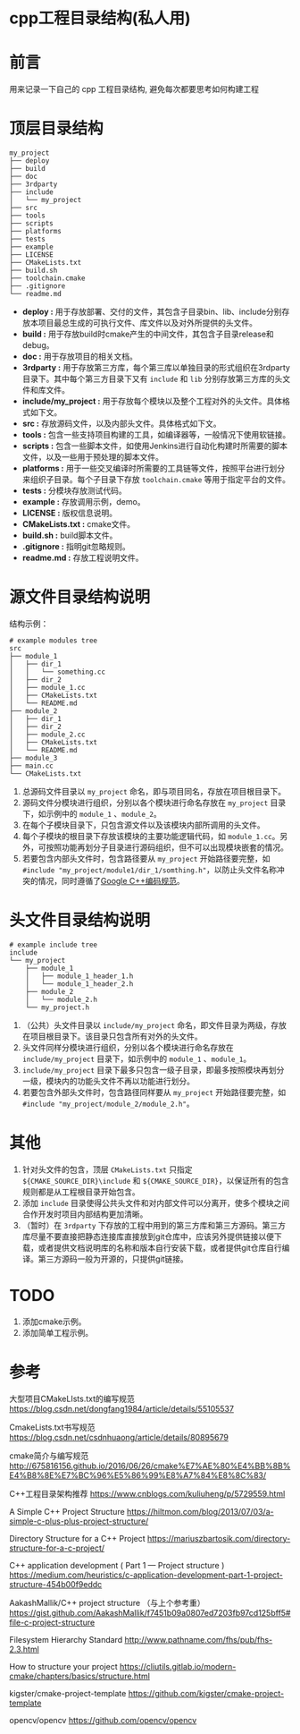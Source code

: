 # cpp工程目录结构(私人用)

# 前言

用来记录一下自己的 cpp 工程目录结构, 避免每次都要思考如何构建工程

# 顶层目录结构

```shell
my_project
├── deploy
├── build
├── doc
├── 3rdparty
├── include
│   └── my_project
├── src
├── tools
├── scripts
├── platforms
├── tests
├── example
├── LICENSE
├── CMakeLists.txt
├── build.sh
├── toolchain.cmake
├── .gitignore
└── readme.md
```

- **deploy :** 用于存放部署、交付的文件，其包含子目录bin、lib、include分别存放本项目最总生成的可执行文件、库文件以及对外所提供的头文件。
- **build :** 用于存放build时cmake产生的中间文件，其包含子目录release和debug。
- **doc :** 用于存放项目的相关文档。
- **3rdparty :** 用于存放第三方库，每个第三库以单独目录的形式组织在3rdparty目录下。其中每个第三方目录下又有 `include` 和 `lib` 分别存放第三方库的头文件和库文件。
- **include/my_project :** 用于存放每个模块以及整个工程对外的头文件。具体格式如下文。
- **src :** 存放源码文件，以及内部头文件。具体格式如下文。
- **tools :** 包含一些支持项目构建的工具，如编译器等，一般情况下使用软链接。
- **scripts :** 包含一些脚本文件，如使用Jenkins进行自动化构建时所需要的脚本文件，以及一些用于预处理的脚本文件。
- **platforms :** 用于一些交叉编译时所需要的工具链等文件，按照平台进行划分来组织子目录。每个子目录下存放 `toolchain.cmake` 等用于指定平台的文件。
- **tests :** 分模块存放测试代码。
- **example :** 存放调用示例，demo。
- **LICENSE :** 版权信息说明。
- **CMakeLists.txt :** cmake文件。
- **build.sh :** build脚本文件。
- **.gitignore :** 指明git忽略规则。
- **readme.md :** 存放工程说明文件。

# 源文件目录结构说明

结构示例：

```shell
# example modules tree
src
├── module_1
│   ├── dir_1
│   │   └── something.cc
│   ├── dir_2
│   ├── module_1.cc
│   ├── CMakeLists.txt
│   └── README.md
├── module_2
│   ├── dir_1
│   ├── dir_2
│   ├── module_2.cc
│   ├── CMakeLists.txt
│   └── README.md
├── module_3
├── main.cc
└── CMakeLists.txt
```

1. 总源码文件目录以 `my_project` 命名，即与项目同名，存放在项目根目录下。
2. 源码文件分模块进行组织，分别以各个模块进行命名存放在 `my_project` 目录下，如示例中的 `module_1` 、`module_2`。
3. 在每个子模块目录下，只包含源文件以及该模块内部所调用的头文件。
4. 每个子模块的根目录下存放该模块的主要功能逻辑代码，如 `module_1.cc`。另外，可按照功能再划分子目录进行源码组织，但不可以出现模块嵌套的情况。
5. 若要包含内部头文件时，包含路径要从 `my_project` 开始路径要完整，如`#include "my_project/module1/dir_1/somthing.h"`，以防止头文件名称冲突的情况，同时遵循了[Google C++编码规范](https://zh-google-styleguide.readthedocs.io/en/latest/google-cpp-styleguide/contents/)。

# 头文件目录结构说明

```shell
# example include tree
include
└── my_project
    ├── module_1
    │   ├── module_1_header_1.h
    │   └── module_1_header_2.h
    ├── module_2
    │   └── module_2.h
    └── my_project.h
```

1. （公共）头文件目录以 `include/my_project` 命名，即文件目录为两级，存放在项目根目录下。该目录只包含所有对外的头文件。
2. 头文件同样分模块进行组织，分别以各个模块进行命名存放在 `include/my_project` 目录下，如示例中的 `module_1` 、`module_1`。
3. `include/my_project` 目录下最多只包含一级子目录，即最多按照模块再划分一级，模块内的功能头文件不再以功能进行划分。
4. 若要包含外部头文件时，包含路径同样要从 `my_project` 开始路径要完整，如`#include "my_project/module_2/module_2.h"`。

# 其他

1. 针对头文件的包含，顶层 `CMakeLists.txt` 只指定 `${CMAKE_SOURCE_DIR}\include` 和 `${CMAKE_SOURCE_DIR}`，以保证所有的包含规则都是从工程根目录开始包含。
2. 添加 `include` 目录使得公共头文件和对内部文件可以分离开，使多个模块之间合作开发时项目内部结构更加清晰。
5. （暂时）在 `3rdparty` 下存放的工程中用到的第三方库和第三方源码。第三方库尽量不要直接把静态连接库直接放到git仓库中，应该另外提供链接以便下载，或者提供文档说明库的名称和版本自行安装下载，或者提供git仓库自行编译。第三方源码一般为开源的，只提供git链接。

# TODO

1. 添加cmake示例。
2. 添加简单工程示例。

# 参考

大型项目CMakeLIsts.txt的编写规范
https://blog.csdn.net/dongfang1984/article/details/55105537

CmakeLists.txt书写规范
https://blog.csdn.net/csdnhuaong/article/details/80895679

cmake简介与编写规范
http://675816156.github.io/2016/06/26/cmake%E7%AE%80%E4%BB%8B%E4%B8%8E%E7%BC%96%E5%86%99%E8%A7%84%E8%8C%83/

C++工程目录架构推荐
https://www.cnblogs.com/kuliuheng/p/5729559.html

A Simple C++ Project Structure
https://hiltmon.com/blog/2013/07/03/a-simple-c-plus-plus-project-structure/

Directory Structure for a C++ Project
https://mariuszbartosik.com/directory-structure-for-a-c-project/

C++ application development ( Part 1 — Project structure )
https://medium.com/heuristics/c-application-development-part-1-project-structure-454b00f9eddc

AakashMallik/C++ project structure （与上个参考重）
https://gist.github.com/AakashMallik/f7451b09a0807ed7203fb97cd125bff5#file-c-project-structure

Filesystem Hierarchy Standard
http://www.pathname.com/fhs/pub/fhs-2.3.html

How to structure your project
https://cliutils.gitlab.io/modern-cmake/chapters/basics/structure.html

kigster/cmake-project-template
https://github.com/kigster/cmake-project-template

opencv/opencv
https://github.com/opencv/opencv
